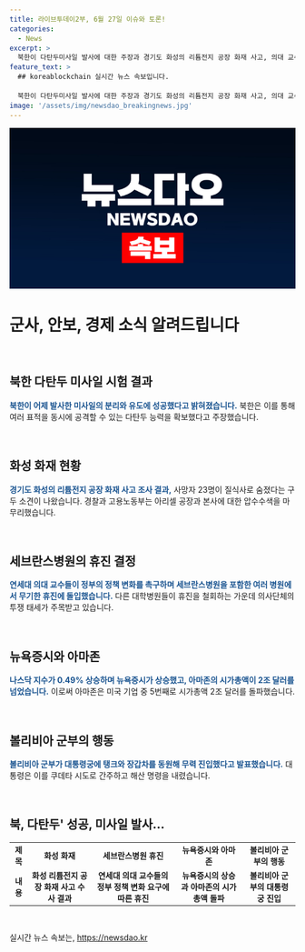 ```yaml
---
title: 라이브투데이2부, 6월 27일 이슈와 토론!
categories:
  - News
excerpt: >
  북한이 다탄두미사일 발사에 대한 주장과 경기도 화성의 리튬전지 공장 화재 사고, 의대 교수들의 무기한 휴진, 그리고 뉴욕증시의 상승, 볼리비아에서의 군사적인 사태 등이 발생했다. 북한은 다탄두 능력 향상을 주장하고, 화성 화재로 사망자 23명이 질식사로 숨졌다는 소견이 나왔다. 의대 교수들의 휴진과 아마존의 시가총액 2조 달러 돌파, 그리고 볼리비아의 군사적인 상황까지 포함된 이야기에 대한 다양한 관심을 불러일으킬 것으로 보인다.
feature_text: >
  ## koreablockchain 실시간 뉴스 속보입니다.

  북한이 다탄두미사일 발사에 대한 주장과 경기도 화성의 리튬전지 공장 화재 사고, 의대 교수들의 무기한 휴진, 그리고 뉴욕증시의 상승, 볼리비아에서의 군사적인 사태 등이 발생했다. 북한은 다탄두 능력 향상을 주장하고, 화성 화재로 사망자 23명이 질식사로 숨졌다는 소견이 나왔다. 의대 교수들의 휴진과 아마존의 시가총액 2조 달러 돌파, 그리고 볼리비아의 군사적인 상황까지 포함된 이야기에 대한 다양한 관심을 불러일으킬 것으로 보인다.
image: '/assets/img/newsdao_breakingnews.jpg'
---
```


<p><img src="/assets/img/newsdao_breakingnews.jpg" alt="koreablockchain 속보" /></p>

<h1>군사, 안보, 경제 소식 알려드립니다</h1>

<p data-ke-size="size16">&nbsp;</p>

<h2 data-ke-size="size26">북한 다탄두 미사일 시험 결과</h2>

<p><b><span style="color: #1a5490;">북한이 어제 발사한 미사일의 분리와 유도에 성공했다고 밝혀졌습니다.</span></b> 북한은 이를 통해 여러 표적을 동시에 공격할 수 있는 다탄두 능력을 확보했다고 주장했습니다.</p>

<p data-ke-size="size16">&nbsp;</p>

<h2 data-ke-size="size26">화성 화재 현황</h2>

<p><b><span style="color: #1a5490;">경기도 화성의 리튬전지 공장 화재 사고 조사 결과,</span></b> 사망자 23명이 질식사로 숨졌다는 구두 소견이 나왔습니다. 경찰과 고용노동부는 아리셀 공장과 본사에 대한 압수수색을 마무리했습니다.</p>

<p data-ke-size="size16">&nbsp;</p>

<h2 data-ke-size="size26">세브란스병원의 휴진 결정</h2>

<p><b><span style="color: #1a5490;">연세대 의대 교수들이 정부의 정책 변화를 촉구하며 세브란스병원을 포함한 여러 병원에서 무기한 휴진에 돌입했습니다.</span></b> 다른 대학병원들이 휴진을 철회하는 가운데 의사단체의 투쟁 태세가 주목받고 있습니다.</p>

<p data-ke-size="size16">&nbsp;</p>

<h2 data-ke-size="size26">뉴욕증시와 아마존</h2>

<p><b><span style="color: #1a5490;">나스닥 지수가 0.49% 상승하며 뉴욕증시가 상승했고, 아마존의 시가총액이 2조 달러를 넘었습니다.</span></b> 이로써 아마존은 미국 기업 중 5번째로 시가총액 2조 달러를 돌파했습니다.</p>

<p data-ke-size="size16">&nbsp;</p>

<h2 data-ke-size="size26">볼리비아 군부의 행동</h2>

<p><b><span style="color: #1a5490;">볼리비아 군부가 대통령궁에 탱크와 장갑차를 동원해 무력 진입했다고 발표했습니다.</span></b> 대통령은 이를 쿠데타 시도로 간주하고 해산 명령을 내렸습니다.</p>

<p data-ke-size="size16">&nbsp;</p>

<h2 data-ke-size="size26">북, 다탄두' 성공, 미사일 발사…</h2>

<table>
    <tbody>
        <tr>
            <td style="text-align: center; height: 17px;"><b>제목</b></td>
            <td style="text-align: center; height: 17px;"><b>화성 화재</b></td>
            <td style="text-align: center; height: 17px;"><b>세브란스병원 휴진</b></td>
            <td style="text-align: center; height: 17px;"><b>뉴욕증시와 아마존</b></td>
            <td style="text-align: center; height: 17px;"><b>볼리비아 군부의 행동</b></td>
        </tr>
        <tr>
            <td style="text-align: center; height: 17px;"><b>내용</b></td>
            <td style="text-align: center; height: 17px;"><b>화성 리튬전지 공장 화재 사고 수사 결과</b></td>
            <td style="text-align: center; height: 17px;"><b>연세대 의대 교수들의 정부 정책 변화 요구에 따른 휴진</b></td>
            <td style="text-align: center; height: 17px;"><b>뉴욕증시의 상승과 아마존의 시가총액 돌파</b></td>
            <td style="text-align: center; height: 17px;"><b>볼리비아 군부의 대통령궁 진입</b></td>
        </tr>
    </tbody>
</table>

<p data-ke-size="size16">&nbsp;</p>
실시간 뉴스 속보는, <a href="https://newsdao.kr" rel="dofollow">https://newsdao.kr</a>


